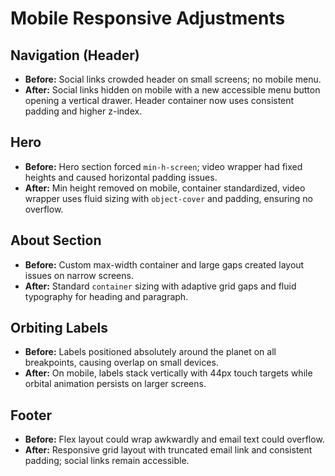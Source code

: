 # Mobile Responsive Adjustments

## Navigation (Header)
- **Before:** Social links crowded header on small screens; no mobile menu.
- **After:** Social links hidden on mobile with a new accessible menu button opening a vertical drawer. Header container now uses consistent padding and higher z-index.

## Hero
- **Before:** Hero section forced `min-h-screen`; video wrapper had fixed heights and caused horizontal padding issues.
- **After:** Min height removed on mobile, container standardized, video wrapper uses fluid sizing with `object-cover` and padding, ensuring no overflow.

## About Section
- **Before:** Custom max-width container and large gaps created layout issues on narrow screens.
- **After:** Standard `container` sizing with adaptive grid gaps and fluid typography for heading and paragraph.

## Orbiting Labels
- **Before:** Labels positioned absolutely around the planet on all breakpoints, causing overlap on small devices.
- **After:** On mobile, labels stack vertically with 44px touch targets while orbital animation persists on larger screens.

## Footer
- **Before:** Flex layout could wrap awkwardly and email text could overflow.
- **After:** Responsive grid layout with truncated email link and consistent padding; social links remain accessible.
